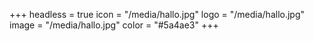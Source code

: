 +++
headless = true
icon = "/media/hallo.jpg"
logo = "/media/hallo.jpg"
image = "/media/hallo.jpg"
color = "#5a4ae3"
+++
